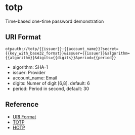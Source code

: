 # totp
Time-based one-time password demonstration

## URI Format

```
otpauth://totp/{{issuer}}:{{account_name}}?secret={{key_with_base32_format}}&issuer={{issuer}}&algorithm={{algorithm}}&digits={{digits}}&period={{period}}
```

- algorithm: SHA-1
- issuer: Provider
- account_name: Email
- digits: Numer of digit [6,8]. default: 6
- period: Period in second, default: 30


## Reference

- [URI Format](https://github.com/google/google-authenticator/wiki/Key-Uri-Format)
- [TOTP](https://en.wikipedia.org/wiki/Time-based_one-time_password)
- [HOTP](https://datatracker.ietf.org/doc/html/rfc4226)